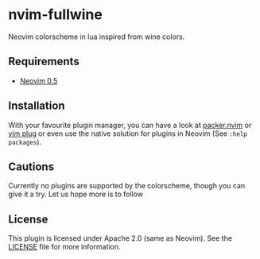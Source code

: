 # nvim-fullwine 
Neovim colorscheme in lua inspired from wine colors.

## Requirements 
- [Neovim 0.5](https://github.com/neovim/neovim)  

## Installation 
With your favourite plugin manager, you can have a look at
[packer.nvim](https://github.com/wbthomason/packer.nvim) or [vim
plug](https://github.com/junegunn/vim-plug) or even use the native solution
for plugins in Neovim (See `:help packages`).

## Cautions
Currently no plugins are supported by the colorscheme, though you can give it
a try. Let us hope more is to follow

## License 
This plugin is licensed under Apache 2.0 (same as Neovim). See the
[LICENSE](https://github.com/lmenou/nvim-fullwine/blob/master/LICENSE) file
for more information.
